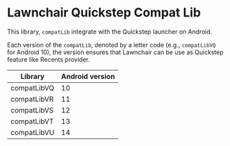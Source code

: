 # Lawnchair Quickstep Compat Lib

This library, `compatLib` integrate with the Quickstep launcher on Android.

Each version of the `compatLib`, denoted by a letter code (e.g., `compatLibVQ` for Android 10), 
the version ensures that Lawnchair can be use as Quickstep feature like Recents provider.

| Library     | Android version |
|-------------|-----------------|
| compatLibVQ | 10              |
| compatLibVR | 11              |
| compatLibVS | 12              |
| compatLibVT | 13              |
| compatLibVU | 14              |
